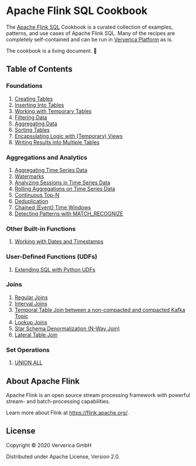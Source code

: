 # Apache Flink SQL Cookbook

 The [Apache Flink SQL](https://docs.ververica.com/user_guide/sql_development/index.html) Cookbook is a curated collection of examples, patterns, and use cases of Apache Flink SQL. 
 Many of the recipes are completely self-contained and can be run in [Ververica Platform](https://docs.ververica.com/index.html) as is.

The cookbook is a living document. :seedling: 

## Table of Contents

### Foundations

1. [Creating Tables](foundations/01/01_create_table.md)
2. [Inserting Into Tables](foundations/02/02_insert_into.md)
3. [Working with Temporary Tables](foundations/03/03_temporary_table.md)
4. [Filtering Data](foundations/04/04_where.md)
5. [Aggregating Data](foundations/05/05_group_by.md)
6. [Sorting Tables](foundations/06/06_order_by.md)
7. [Encapsulating Logic with (Temporary) Views](foundations/07/07_views.md)
8. [Writing Results into Multiple Tables](foundations/08/08_statement_sets.md)

### Aggregations and Analytics
1. [Aggregating Time Series Data](aggregations-and-analytics/01/01_group_by_window.md)
2. [Watermarks](aggregations-and-analytics/02/02_watermarks.md)
3. [Analyzing Sessions in Time Series Data](aggregations-and-analytics/03/03_group_by_session_window.md)
4. [Rolling Aggregations on Time Series Data](aggregations-and-analytics/04/04_over.md)
5. [Continuous Top-N](aggregations-and-analytics/05/05_top_n.md)
6. [Deduplication](aggregations-and-analytics/06/06_dedup.md)
7. [Chained (Event) Time Windows](aggregations-and-analytics/07/07_chained_windows.md)
8. [Detecting Patterns with MATCH_RECOGNIZE](aggregations-and-analytics/08/08_match_recognize.md)

### Other Built-in Functions
1. [Working with Dates and Timestamps](other-builtin-functions/01/01_date_time.md)

### User-Defined Functions (UDFs)
1. [Extending SQL with Python UDFs](udfs/01/01_python_udfs.md)

### Joins

1. [Regular Joins](joins/01/01_regular_joins.md)
2. [Interval Joins](joins/02/02_interval_joins.md)
3. [Temporal Table Join between a non-compacted and compacted Kafka Topic](joins/03/03_kafka_join.md)
4. [Lookup Joins](joins/04/04_lookup_joins.md)
5. [Star Schema Denormalization (N-Way Join)](joins/05/05_star_schema.md)
6. [Lateral Table Join](joins/06/06_lateral_join.md)

### Set Operations

1. [UNION ALL](set-operations/01/01_union-all.md)

## About Apache Flink

Apache Flink is an open source stream processing framework with powerful stream- and batch-processing capabilities.

Learn more about Flink at https://flink.apache.org/.

## License 

Copyright © 2020 Ververica GmbH

Distributed under Apache License, Version 2.0.
